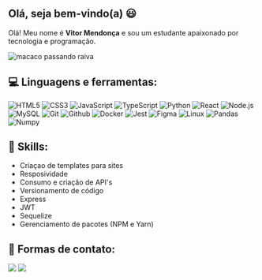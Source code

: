 ## Olá, seja bem-vindo(a) 😃

Olá! Meu nome é <strong>Vitor Mendonça</strong> e sou um estudante apaixonado por tecnologia e programação.

![macaco passando raiva](https://i.makeagif.com/media/3-24-2016/JrSj8G.gif)

## 💻 Linguagens e ferramentas:
![HTML5](https://img.shields.io/badge/HTML5-E34F26?logo=html5&logoColor=fff&style=for-the-badge)
![CSS3](https://img.shields.io/badge/CSS3-1572B6?logo=css3&logoColor=fff&style=for-the-badge)
![JavaScript](https://img.shields.io/badge/JavaScript-F7DF1E?logo=javascript&logoColor=000&style=for-the-badge)
![TypeScript](https://img.shields.io/badge/TypeScript-3178C6?logo=typescript&logoColor=fff&style=for-the-badge)
![Python](https://img.shields.io/badge/Python-3776AB?logo=python&logoColor=fff&style=for-the-badge)
![React](https://img.shields.io/badge/React-61DAFB?logo=react&logoColor=000&style=for-the-badge)
![Node.js](https://img.shields.io/badge/Node.js-393?logo=nodedotjs&logoColor=fff&style=for-the-badge)
![MySQL](https://img.shields.io/badge/MySQL-4479A1?logo=mysql&logoColor=fff&style=for-the-badge)
![Git](https://img.shields.io/badge/Git-F05032?logo=git&logoColor=fff&style=for-the-badge)
![Github](https://img.shields.io/badge/github-000000?style=for-the-badge&logo=github)
![Docker](https://img.shields.io/badge/Docker-2496ED?logo=docker&logoColor=fff&style=for-the-badge)
![Jest](https://img.shields.io/badge/Jest-C21325?logo=jest&logoColor=fff&style=for-the-badge)
![Figma](https://img.shields.io/badge/Figma-F24E1E?logo=figma&logoColor=fff&style=for-the-badge)
![Linux](https://img.shields.io/badge/Linux-FCC624?logo=linux&logoColor=000&style=for-the-badge)
![Pandas](https://img.shields.io/badge/Pandas-150458?logo=Pandas&logoColor=FFF&style=for-the-badge)
![Numpy](https://img.shields.io/badge/NumPy-013243?logo=Numpy&logoColor=FFF&style=for-the-badge)

## 🚀 Skills:
<ul>
    <li>Criaçao de templates para sites</li>
    <li>Resposividade</li>
    <li>Consumo e criação de API's</li>
    <li>Versionamento de código</li>
    <li>Express</li>
    <li>JWT</li>
    <li>Sequelize</li>
    <li>Gerenciamento de pacotes (NPM e Yarn)</li>
</ul>

## 💬 Formas de contato: 
<div>
  <a href = "mailto:vitorqueiroz325@gmail.com"><img src="https://img.shields.io/badge/-Gmail-%23333?style=for-the-badge&logo=gmail&logoColor=white" target="_blank"></a>
  <a href="https://www.linkedin.com/in/vitormendonca62/" target="_blank"><img src="https://img.shields.io/badge/-LinkedIn-%230077B5?style=for-the-badge&logo=linkedin&logoColor=white" target="_blank"></a> 
</div>
